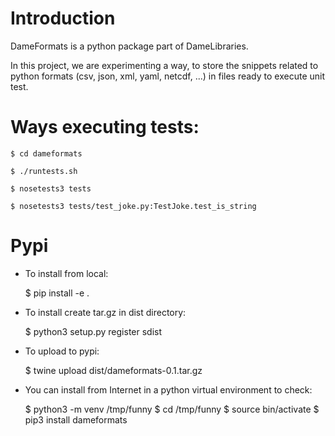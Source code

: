 
# Introduction

DameFormats is a python package part of DameLibraries.

In this project, we are experimenting a way, to store the snippets
related to python formats (csv, json, xml, yaml, netcdf, ...) in files
ready to execute unit test.

# Ways executing tests:

    $ cd dameformats
    
    $ ./runtests.sh

    $ nosetests3 tests

    $ nosetests3 tests/test_joke.py:TestJoke.test_is_string

# Pypi

-   To install from local:

    $ pip install -e .

-   To install create tar.gz in dist directory:

    $ python3 setup.py register sdist

-   To upload to pypi:

    $ twine upload dist/dameformats-0.1.tar.gz

-   You can install from Internet in a python virtual environment to check:

    $ python3 -m venv /tmp/funny
    $ cd /tmp/funny
    $ source bin/activate
    $ pip3 install dameformats